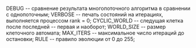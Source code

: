 DEBUG -- сравнение результата многопоточного алгоритма в сравнении с однопоточным;
VERBOSE -- печать состояний на итерациях, выполняется процессом rank = 0;
CYCLIC_WORLD -- следущая клетка после последней -- первая и наоборот;
WORLD_SIZE -- размер клеточного автомата;
MAX_ITERS -- максимальное число итераций до остановки;
RULE -- правило эволюции от 0 до 255;
